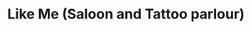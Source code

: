 ---
title: "Like Me (Saloon and Tattoo parlour)"
url: /kozhikode/like-me-saloon-and-tattoo-parlour/
shop: Friseur
---